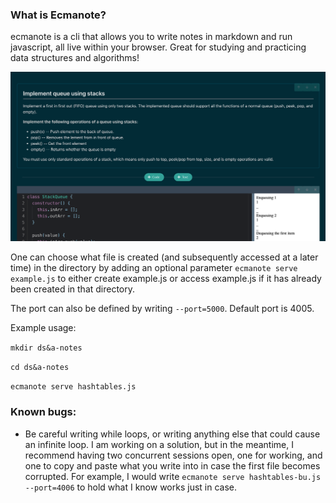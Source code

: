 ### What is Ecmanote?

ecmanote is a cli that allows you to write notes in markdown and run javascript, all live within your browser. Great for studying and practicing data structures and algorithms!

![Example screenshot](/example.png)

One can choose what file is created (and subsequently accessed at a later time) in the directory by adding an optional parameter `ecmanote serve example.js` to either create example.js or access example.js if it has already been created in that directory.

The port can also be defined by writing `--port=5000`. Default port is 4005.

Example usage:

`mkdir ds&a-notes`

`cd ds&a-notes`

`ecmanote serve hashtables.js`

### Known bugs:

- Be careful writing while loops, or writing anything else that could cause an infinite loop. I am working on a solution, but in the meantime, I recommend having two concurrent sessions open, one for working, and one to copy and paste what you write into in case the first file becomes corrupted. For example, I would write `ecmanote serve hashtables-bu.js --port=4006` to hold what I know works just in case.
